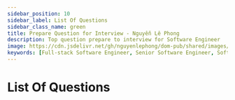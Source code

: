 ```yaml
---
sidebar_position: 10
sidebar_label: List Of Questions
sidebar_class_name: green
title: Prepare Question for Interview - Nguyễn Lê Phong
description: Top question prepare to interview for Software Engineer
image: https://cdn.jsdelivr.net/gh/nguyenlephong/dom-pub/shared/images/cv/images/dom.png
keywords: [Full-stack Software Engineer, Senior Software Engineer, Software Engineer, JS Framework, UI Framework, Frontend Developer, Nguyễn Lê Phong]
---
```



# List Of Questions